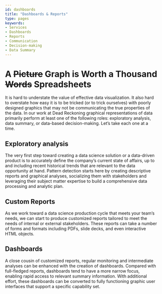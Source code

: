 ```yaml
---
id: dashboards
title: "Dashboards & Reports"
type: pages
keywords: 
- Services
- Dashboards
- Reports
- Communication
- Decision-making
- Data Summary
---
```


# A ~~Picture~~ Graph is Worth a Thousand ~~Words~~ Spreadsheets

It is hard to understate the value of effective data visualization. It also hard to overstate how easy it is to be tricked (or to trick ourselves) with poorly designed graphics that may not be communicating the true properties of the data. In our work at Dead Reckoning graphical representations of data primarily perform at least one of the following roles: exploratory analysis, data summary, or data-based decision-making. Let’s take each one at a time. 

## Exploratory analysis

The very first step toward creating a data science solution or a data-driven product is to accurately define the company’s current state of affairs, up to and including recent historical trends that are relevant to the data opportunity at hand. Pattern detection starts here by creating descriptive reports and graphical analyses, socializing them with stakeholders and leveraging their subject matter expertise to build a comprehensive data processing and analytic plan. 

## Custom Reports

As we work toward a data science production cycle that meets your team’s needs, we can start to produce customized reports tailored to meet the needs of internal or external stakeholders. These reports can take a number of forms and formats including PDFs, slide decks, and even interactive HTML objects. 

## Dashboards

A close cousin of customized reports, regular monitoring and intermediate analyses can be enhanced with the creation of dashboards. Compared with full-fledged reports, dashboards tend to have a more narrow focus, enabling rapid access to relevant summary information. With additional effort, these dashboards can be converted to fully functioning graphic user interfaces that support a specific capability set.  